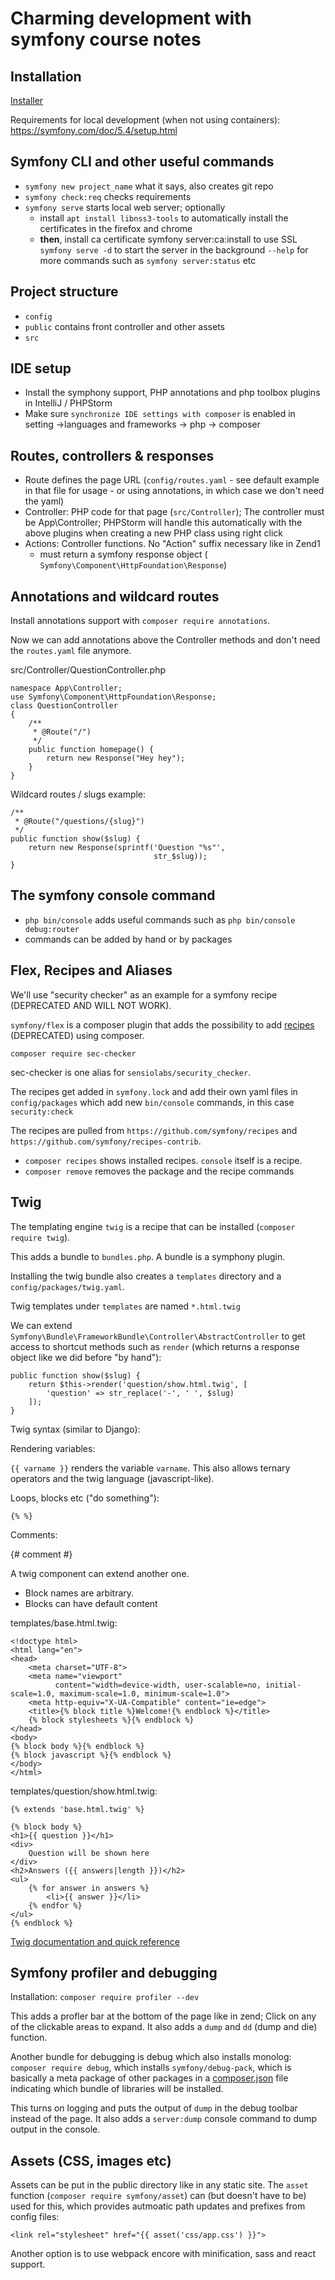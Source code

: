 # Charming development with symfony course notes

## Installation

[Installer](https://symfony.com/download)

Requirements for local development (when not using containers): https://symfony.com/doc/5.4/setup.html

## Symfony CLI and other useful commands

- `symfony new project_name` what it says, also creates git repo
- `symfony check:req` checks requirements
- `symfony serve` starts local web server; optionally
  - install `apt install libnss3-tools` to automatically install the certificates in the firefox and chrome
  - **then**, install ca certificate  symfony server:ca:install to use SSL
  `symfony serve -d` to start the server in the background
  `--help` for more commands such as `symfony server:status` etc



## Project structure

- `config`
- `public` contains front controller and other assets
- `src`

## IDE setup

- Install the symphony support, PHP annotations and php toolbox plugins in IntelliJ / PHPStorm
- Make sure `synchronize IDE settings with composer` is enabled in setting ->languages and frameworks -> php -> composer

## Routes, controllers & responses

- Route defines the page URL (`config/routes.yaml` - see default example in that file for usage - or using annotations, in which case we don't need the yaml)
- Controller: PHP code for that page (`src/Controller`); The controller must be App\Controller; PHPStorm will handle this automatically with the above plugins when creating a new PHP class using right click
- Actions: Controller functions. No "Action" suffix necessary like in Zend1
  - must return a symfony response object ( `Symfony\Component\HttpFoundation\Response`)

## Annotations and wildcard routes

Install annotations support with `composer require annotations`.

Now we can add annotations above the Controller methods and don't need the `routes.yaml` file anymore.

src/Controller/QuestionController.php

    namespace App\Controller;
    use Symfony\Component\HttpFoundation\Response;
    class QuestionController
    {
        /**
         * @Route("/")
         */
        public function homepage() {
            return new Response("Hey hey");
        }
    }

Wildcard routes / slugs example:

    /**
     * @Route("/questions/{slug}")
     */
    public function show($slug) {
        return new Response(sprintf('Question "%s"', 
                                    str_$slug));
    }

## The symfony console command

- `php bin/console` adds useful commands such as `php bin/console debug:router`
- commands can be added by hand or by packages

## Flex, Recipes and Aliases

We'll use "security checker" as an example for a symfony recipe (DEPRECATED AND WILL NOT WORK).

`symfony/flex` is a composer plugin that adds the possibility to add [recipes](https://flex.symfony.com/) (DEPRECATED) using composer.

`composer require sec-checker`

sec-checker is one alias for `sensiolabs/security_checker`.

The recipes get added in `symfony.lock` and add their own yaml files in `config/packages` which add new `bin/console` commands, in this case `security:check`

The recipes are pulled from `https://github.com/symfony/recipes` and `https://github.com/symfony/recipes-contrib`.

- `composer recipes` shows installed recipes. `console` itself is a recipe.
- `composer remove` removes the package and the recipe commands

## Twig

The templating engine `twig` is a recipe that can be installed (`composer require twig`).

This adds a bundle to `bundles.php`. A bundle is a symphony plugin.

Installing the twig bundle also creates a `templates` directory and a `config/packages/twig.yaml`.

Twig templates under `templates` are named `*.html.twig`

We can extend `Symfony\Bundle\FrameworkBundle\Controller\AbstractController` to get access to shortcut methods such as `render` (which returns a response object like we did before "by hand"):

    public function show($slug) {
        return $this->render('question/show.html.twig', [
            'question' => str_replace('-', ' ', $slug)
        ]);
    }

Twig syntax (similar to Django):

Rendering variables:

`{{ varname }}` renders the variable `varname`. This also allows ternary operators and the twig language (javascript-like).

Loops, blocks etc ("do something"):

`{% %}`

Comments:

{# comment #}

A twig component can extend another one. 

- Block names are arbitrary.
- Blocks can have default content

templates/base.html.twig:

    <!doctype html>
    <html lang="en">
    <head>
        <meta charset="UTF-8">
        <meta name="viewport"
              content="width=device-width, user-scalable=no, initial-scale=1.0, maximum-scale=1.0, minimum-scale=1.0">
        <meta http-equiv="X-UA-Compatible" content="ie=edge">
        <title>{% block title %}Welcome!{% endblock %}</title>
        {% block stylesheets %}{% endblock %}
    </head>
    <body>
    {% block body %}{% endblock %}
    {% block javascript %}{% endblock %}
    </body>
    </html>

templates/question/show.html.twig:

    {% extends 'base.html.twig' %}
    
    {% block body %}
    <h1>{{ question }}</h1>
    <div>
        Question will be shown here
    </div>
    <h2>Answers ({{ answers|length }})</h2>
    <ul>
        {% for answer in answers %}
            <li>{{ answer }}</li>
        {% endfor %}
    </ul>
    {% endblock %}

[Twig documentation and quick reference](https://twig.symfony.com/doc/3.x/)

## Symfony profiler and debugging

Installation: `composer require profiler --dev`

This adds a profler bar at the bottom of the page like in zend; Click on any of the clickable areas to expand. It also adds a `dump` and `dd` (dump and die) function.

Another bundle for debugging is debug which also installs monolog: `composer require debug`, which installs `symfony/debug-pack`, which is basically a meta package of other packages in a [composer.json](https://github.com/symfony/debug-pack/blob/main/composer.json) file indicating which bundle of libraries will be installed.

This turns on logging and puts the output of `dump` in the debug toolbar instead of the page. It also adds a `server:dump` console command to dump output in the console.

## Assets (CSS, images etc)

Assets can be put in the public directory like in any static site. The `asset` function (`composer require symfony/asset`) can (but doesn't have to be) used for this, which provides autmoatic path updates and prefixes from config files:

    <link rel="stylesheet" href="{{ asset('css/app.css') }}">

Another option is to use webpack encore with minification, sass and react support.



